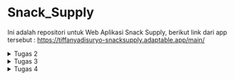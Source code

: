 # Snack_Supply
Ini adalah repositori untuk Web Aplikasi Snack Supply, berikut link dari app tersebut : https://tiffanyadisuryo-snacksupply.adaptable.app/main/ 

<details>
<summary>Tugas 2</summary>

* Jelaskan bagaimana cara kamu mengimplementasikan checklist di atas secara step-by-step (bukan hanya sekadar mengikuti tutorial).
  1. Dimulai dengan membuat repositori lokal baru berjudul Snack_Supply kemudian mengaktifkan virtual environment menggunakan terminal.
  2. Dilanjut dengan menyiapkan dependencies dan membiat project Django dengan cara membuat berkas requirements.txt yang berisi dependencies sebagai berikut:
     ```
      django
      gunicorn
      whitenoise
      psycopg2-binary
      requests
      urllib3
     ```
     Kemudian pasang dependencies tersebut dan buat project Django bernama Snack_Supply.
  4. Lalu konfigurasi Proyek dan Menjalankan server. di dalam settings.py, izinkan akses kepada semua host, lalu jalankan server Django.
  5. Kemudian, membuat repositori GitHub dengan nama yang sama lalu diinisiasi di repositori lokal. Ditambahkan berkas .gitignore pada repositori lokal. Tentunya tidak lupa untuk add, commit, dan push.
  6. Selanjutnya membuat aplikasi main ke dalam project. Jangan lupa menambahkan 'main' ke INSTALLED_APPS di settings.py.
  7. Lalu tentunya membuat dan mengisi berkas main.html di direktori templates sesuai keinginan kita. Saya ingin menampilkan nama aplikasi, nama saya, kelas, dan juga tabel dari inventori Snack saya.
  8. Kemudian, mengubah berkas models.py dalam aplikasi main hingga sesuai dengan model aplikasi yang kita inginkan. Sebagai contoh:
     ```
      from django.db import models
      class Product(models.Model):
          name = models.CharField(max_length=255)
          amount = models.IntegerField()
          description = models.TextField()
     ```
  10. Setelah diubah, models.py harus dimigrasi.
  11. Selanjutnya, kita integrasikan komponen MVT dengan menambahkan fungsi show_main ke views.py yang berisi data yang ingin kita masukan ke web aplikasi. Sebagai contoh:
      ```
      from django.shortcuts import render
      def show_main(request):
          context = {
              'name': 'Tiffany Lindy Adisuryo',
              'class': 'PBP D',
              'snacks' : [{'name' : "Chitato", 'amount' : "1", 'description' : "Chitato is a popular Indonesian brand of potato chips known for its wide range of bold and flavorful snack offerings."},
                          {'name' : "Beng Beng", 'amount' : "20", 'description' : "Beng Beng is a well-known Indonesian chocolate snack that combines layers of crispy wafer and creamy chocolate filling, offering a delightful and satisfying treat."},
                          {'name' : "Oreo", 'amount' : "5", 'description' : "Oreo is a globally recognized sandwich cookie brand known for its iconic combination of two chocolate-flavored wafers with a sweet cream filling."}]
          }
          return render(request, "main.html", context)
      ```
  13. Lalu yang tidak kalah penting adalah mengonfigurasi Routing URL dengan mengisi urls.py di direktori main dan Snack_Supply. Sehingga dapat menunjukkan perintah apa yang dilakukan bila url diakses.
  14. Kemudian, tidak lupa untuk add, commit, push pada GitHub agar dapat dilakukan deployment dengan Adaptable. 
  15. Terakhir adalah deployment itu sendiri. Buka akun GitHub dan pilih Repositori Snack_Supply. Lalu pilih Python App Template sebagai template deployment, pilih PostgreSQL sebagai tipe basis data yang akan digunakan, dan isi versi dari python yang digunakan dan pada bagian Start Command masukkan perintah python manage.py migrate && gunicorn Snack_Supply.wsgi. Masukan nama yang akan menjadi link web nantinya dan centang HTTP Listener on PORT lalu klik Deploy App.

* Buatlah bagan yang berisi request client ke web aplikasi berbasis Django beserta responnya dan jelaskan pada bagan tersebut kaitan antara urls.py, views.py, models.py, dan berkas html.
    
    ![BAGAN DJANGO](https://github.com/tiffanyadisuryo/Snack_Supply/assets/119838581/723a534f-d8cb-4ea6-b698-8ef6d9ce6685)
  
  Saat client mengakses URL, Django kemudian menggunakan 'urls.py' untuk menentukan view. View membaca dan menulis data dengan models.py sesuai permintaan. Disitu views.py akan merender halaman web menggunakan template (file.html). Akhirnya, response akan dikembalikan kepada client.


* Jelaskan mengapa kita menggunakan virtual environment? Apakah kita tetap dapat membuat aplikasi web berbasis Django tanpa menggunakan virtual environment?

  Virtual environment dapat mengisolasi dependensi Django dari paket lain sehingga tidak akan menimbulkan konflik satu sama lain dan dapat konsisten. 
  Kita tetap dapat membuat aplikasi web berbasis Django tanpa menggunakan virtual environment tetapi security dari dependensi Django akan berkurang. Sehingga terdapat kemungkinan terjadi konflik antara dependensi Django dan paket lainnya.

* Jelaskan apakah itu MVC, MVT, MVVM dan perbedaan dari ketiganya.

  MVC adalah penghubung Model dan View. MVC adalah pola desain yang umum digunakan untuk pengembangan software non-web, sedangkan MVT dan MVVM lebih khusus untuk     pengembangan web.
  Dalam MVT, kerangka kerja Django menjadi controller, yang mengatur alur web request dan memilih view berdasarkan URL yang diakses. Dalam MVT, Template secara khusus merender tampilan web.
  MVVM adalah pola desain untuk pengembangan aplikasi berbasis antarmuka pengguna (UI), terutama yang tampilannya dinamis.
  ViewModel tidak ada di MVC atau MVT. Kegunannya adalah untuk memisahkan tampilan dengan cara yang lebih rapih dan terstruktur.
</details>

<details>
<summary>Tugas 3</summary>

* Apa perbedaan antara form POST dan form GET dalam Django?
  * Form POST
    1. Datanya tidak dapat dilihat dalam URL
    2. Lebih aman jika mengirim data yang sensitif
    3. Data tidak akan tersimpan dalam cache karena data dikirim dalam badan request HTTP
    4. Panjang data yang bisa dikirimkan tidak terbatas
    5. Cocok untuk menyimpan data dalam bentuk form
  * Form GET
    1. Datanya dapat dilihat dalam URL
    2. Kurang aman jika untuk mengirim data yang sensitif
    3. Data tersimpan di cache karena data dikirim sebagai parameter query string di URL
    4. Panjang data yang bisa dikirimkan terbatas
    5. Cocok untuk mengakses halaman web yang datanya tidak berubah

* Apa perbedaan utama antara XML, JSON, dan HTML dalam konteks pengiriman data?
  * XML
    1. biasa digunakan untuk memindahkan data yang tidak berubah-ubah
    2. menggunakan tag yang mirip tag HTML
    3. lebih sulit untuk dibaca
  * JSON
    1. paling sering digunakan untuk pemindahan data antara server web dan client
    2. menggunakan format key:value
    3. formatnya mudah dipahami sehingga mudah dibaca
  * HTML
    1. biasa digunakan untuk mengatur tampilan dari web tersebut
    2. menggunakan tag HTML
    3. relatif mudah untuk dibaca
  
* Mengapa JSON sering digunakan dalam pertukaran data antara aplikasi web modern?
  1. format pertukaran datanya ringan dan _compact_.
  2. syntax nya mudah dibaca dan ditulis oleh manusia.
  3. banyak digunakan dan didukung oleh banyak bahasa pemrograman, kerangka kerja, dan pustaka.
  4. mudah dikonversi menjadi objek JavaScript dengan JSON.parse().
  5. berkompatibel dengan API, sebuah arsitektur untuk membuat web yang populer.
  
* Jelaskan bagaimana cara kamu mengimplementasikan checklist di atas secara step-by-step (bukan hanya sekadar mengikuti tutorial).
  1. Pertama jalankan virtual environment
  2. Lalu buka urls.py pada folder Snack_Supply dan ubah path main menjadi kosong pada urlspatterns.
     ```
     urlpatterns = [
        path('', include('main.urls')),
        path('admin/', admin.site.urls),
     ]
     ```
  3. membuat folder 'template' pada direktori utama kemudian membuat base.html yang isinya sebagai berikut
     ```
      {% load static %}
      <!DOCTYPE html>
      <html lang="en">
          <head>
              <meta charset="UTF-8" />
              <meta
                  name="viewport"
                  content="width=device-width, initial-scale=1.0"
              />
              {% block meta %}
              {% endblock meta %}
          </head>
      
          <body style="background-color: #EEA36B;">
              {% block content %}
              {% endblock content %}
          </body>
      </html>
     ```
  4. Membuka settings.py pada subdirektori Snack_Supply dan menambahkan kode berikut pada TEMPLATES
     ```
      ...
      TEMPLATES = [
          {
              'BACKEND': 'django.template.backends.django.DjangoTemplates',
              'DIRS': [BASE_DIR / 'templates'], # Tambahkan kode ini
              'APP_DIRS': True,
              ...
          }
      ]
       ...
     ```
  5. Kemudian menambahkan kode berikut di awal file main.html
     ```
      {% extends 'base.html' %}
     ```
  6. Selanjutnya, membuat berkas forms.py pada direktori main yang berisi sebagai berikut
     ```
      from django.forms import ModelForm
      from main.models import Item

      class ItemForm(ModelForm):
          class Meta:
              model = Item
              fields = ["name", "amount", "description"]
     ```
  7. Lalu menambahkan berbagai import pada views.py dalam direktori main seperti berikut
     ```
      from django.http import HttpResponseRedirect
      from main.forms import ItemForm
      from django.urls import reverse
     ```
  8. Kemudian pada views.py membuat fungsi create_item
     ```
      def create_item(request):
          form = ItemForm(request.POST or None)
      
          if form.is_valid() and request.method == "POST":
              form.save()
              return HttpResponseRedirect(reverse('main:show_main'))
      
          context = {'form': form}
          return render(request, "create_item.html", context)
     ```
  9. Untuk menunjukkan banyak jenis item (bonus), ditambahkan pada fungsi show_main, setelah baris items = Item.objects.all(), kode berikut
      ```
        banyak_items = len(items)
      ```
  lalu juga pada bagian context setelah class': 'PBP D', menjadi 
      ```
        ...
        'banyak_items' : banyak_items,
        'items' : items.
        ...
      ```
  10. Tidak lupa untuk import create_item di urls.py pada direktori main. Dan juga menambahkan path url ke dalam urlpatterns.
  11. Lalu membuat file baru dengan nama create_item.html di direktori templates di direktori main dengan isi sebagai berikut
     ```
      {% extends 'base.html' %} 
      
      {% block content %}
      <h1>Add More Snack</h1>
      
      <form method="POST">
          {% csrf_token %}
          <table>
              {{ form.as_table }}
              <tr>
                  <td></td>
                  <td>
                      <input type="submit" value="Add Item"/>
                  </td>
              </tr>
          </table>
      </form>
      
      {% endblock %}
     ```
  12. Kemudian buka main.html dan tambahkan kode berikut di dalam {% block content %}
    ```
      <h1>Snack Supply</h1>

          <h5>Name:</h5>
          <p>{{name}}</p>

          <h5>Class:</h5>
          <p>{{class}}</p>

      <table bgcolor="black" width="1200">
          <caption><h3>Ada {{banyak_items}} jenis Snacks yang ter-supply di dalam pantry kamu! Mau Snack apa hari ini?</h3></caption>
          <tr bgcolor="#46B2B5">
              <th width="100">Name</th>
              <th width="100">Amount</th>
              <th width="800">Description</th>
              <th width="100">Date Added</th>
          </tr>

          {% for item in items %}
              <tr bgcolor="#8FD5D5">
                  <td align="center">{{item.name}}</td>
                  <td align="center">{{item.amount}}</td>
                  <td>{{item.description}}</td>
                  <td align="center">{{item.date_added}}</td>
              </tr>
          {% endfor %}
      </table>

      <br />

      <a href="{% url 'main:create_item' %}">
          <button>
              Add More Snacks
          </button>
      </a>
    {% endblock content %}
    ```
  13. Lalu buka views.py pada direktori main dan tambahkan import sebagai berikut
    ```
    from django.http import HttpResponse
    from django.core import serializers
    ```
  14. Kemudian tambahkan kode berikut
    ```
    def show_xml(request):
      data = Item.objects.all()
      return HttpResponse(serializers.serialize("xml", data), content_type="application/xml")
    def show_json(request):
        data = Item.objects.all()
        return HttpResponse(serializers.serialize("json", data), content_type="application/json")
    def show_xml_by_id(request, id):
      data = Item.objects.filter(pk=id)
      return HttpResponse(serializers.serialize("xml", data), content_type="application/xml")
    def show_json_by_id(request, id):
        data = Item.objects.filter(pk=id)
        return HttpResponse(serializers.serialize("json", data), content_type="application/json")
    ```
  14. Selanjutnya buka urls.py pada folder main dan masukan import berikut
    ```
    from main.views import show_main, create_product, show_xml, show_json, show_xml_by_id, show_json_by_id
    ```
    Tidak lupa untuk menambahkan kode tersebut dalam urlspatterns
    ```
    ...
    path('xml/', show_xml, name='show_xml'), 
    path('json/', show_json, name='show_json'), 
    path('xml/<int:id>/', show_xml_by_id, name='show_xml_by_id'),
    path('json/<int:id>/', show_json_by_id, name='show_json_by_id'), 
    ...
    ```
  15. Terakhir setelah git add, commit, dan push, untuk menjalankan server menggunakan perintah python manage.py runserver. Menggunakan beberapa link dibawah akan memunculkan tampilan seperti dibawah
      ![markdown html](https://github.com/tiffanyadisuryo/Snack_Supply/assets/119838581/d1c94e5a-7479-4a67-b147-76768f1c5266)
      ![xml](https://github.com/tiffanyadisuryo/Snack_Supply/assets/119838581/246c37a8-7dbe-46d6-b34f-e014e42e15a7)
      ![json](https://github.com/tiffanyadisuryo/Snack_Supply/assets/119838581/a034b6aa-1289-4219-87aa-3404dccedc9f)
      ![xml by id](https://github.com/tiffanyadisuryo/Snack_Supply/assets/119838581/0c1560e2-62fb-4621-ac62-72c975739b27)
      ![json by id](https://github.com/tiffanyadisuryo/Snack_Supply/assets/119838581/5fc631ab-47f7-4886-b121-1fe9684c0020)
    
</details>

<details>
<summary>Tugas 4</summary>

* Apa itu Django UserCreationForm, dan jelaskan apa kelebihan dan kekurangannya?

  UserCreationForm merupakan sebuah form dari framework web Python, Django untuk mempermudah pembuatan user baru pada web. Terdapat permintaan data seperti username, password dengan ketentuan dan syarat tertentu, dll.
  Kelebihan:
  1. Sudah disediakan dahulu segala form permintaan data dan sangat mudah menggunakannya.
  2. Terdapat validasi secara otomatis. Seperti ketentuan password yang kuat sudah disediakan.
  3. terintegrasi dengan Django Authenticatiom.
  Kekurangan:
  1. Tampilan default-nya membosankan dan kurang menarik.
  2. Walau bisa di-custom, namun terbatas.
     
* Apa perbedaan antara autentikasi dan otorisasi dalam konteks Django, dan mengapa keduanya penting?

  Autentikasi adalah proses verivikasi siapa yang sedang log in.
  Otorisasi adalah proses verifikasi apakah usermemiliki akses terhadap sesuatu.
  
* Apa itu cookies dalam konteks aplikasi web, dan bagaimana Django menggunakan cookies untuk mengelola data sesi pengguna? 

  Cookies merupakan sebuah file yang disimpan di device user yang saat adanya aktivitas pada sebuah web. Cookies biasa digunakan untuk menyimpan informasi seperti preferensi user, riwayat pencarian, dan juga sesi.
  
* Apakah penggunaan cookies aman secara default dalam pengembangan web, atau apakah ada risiko potensial yang harus diwaspadai?
  1. Cross-Site Scripting: Terjadi serangan XSS pada cookies yang merupakan script berbahaya untuk mencuri informasi yang tersimpan.
  3. Cookie Theft: Pencurian atau penggandaan cookie untuk mengakses akun user.
  4. Cookie Poisoning: Terjadi pemanipulasian data dalam cookie seperti sesi dan data palsu.
  5. Cross-Site Request Forgery: Terjadi serangan dimana cookie dimanfaatkan untuk melakukan tindakan seperti permintaan otorisasi palsu.
  
* Jelaskan bagaimana cara kamu mengimplementasikan checklist di atas secara step-by-step (bukan hanya sekadar mengikuti tutorial).
  1. Mengubah views.py pada subdirektori main dengan kode berikut:
     ```
        from django.shortcuts import render
        from django.http import HttpResponseRedirect
        from main.forms import ItemForm
        from django.urls import reverse
        from main.models import Item
        from django.http import HttpResponse
        from django.core import serializers
        from django.shortcuts import redirect
        from django.contrib.auth.forms import UserCreationForm
        from django.contrib import messages  
        from django.contrib.auth import authenticate, login
        from django.contrib.auth import logout
        from django.contrib.auth.decorators import login_required
        import datetime
        
        # Create your views here.
        
        @login_required(login_url='/login')
        def show_main(request):
            items = Item.objects.filter(user=request.user)
            banyak_items = len(items)
        
            context = {
                'name': request.user.username,
                'class': 'PBP D',
                'banyak_items' : banyak_items,
                'items' : items,
                'last_login': request.COOKIES['last_login'],
            }
        
            return render(request, "main.html", context)
        
        def create_item(request):
            form = ItemForm(request.POST or None)
        
            if form.is_valid() and request.method == "POST":
                item = form.save(commit=False)
                item.user = request.user
                item.save()
                return HttpResponseRedirect(reverse('main:show_main'))
        
            context = {'form': form}
            return render(request, "create_item.html", context)
        
        def show_xml(request):
            data = Item.objects.all()
            return HttpResponse(serializers.serialize("xml", data), content_type="application/xml")
        
        def show_json(request):
            data = Item.objects.all()
            return HttpResponse(serializers.serialize("json", data), content_type="application/json")
        
        def show_xml_by_id(request, id):
            data = Item.objects.filter(pk=id)
            return HttpResponse(serializers.serialize("xml", data), content_type="application/xml")
        
        def show_json_by_id(request, id):
            data = Item.objects.filter(pk=id)
            return HttpResponse(serializers.serialize("json", data), content_type="application/json")
        
        def register(request):
            form = UserCreationForm()
        
            if request.method == "POST":
                form = UserCreationForm(request.POST)
                if form.is_valid():
                    form.save()
                    messages.success(request, 'Your account has been successfully created!')
                    return redirect('main:login')
            context = {'form':form}
            return render(request, 'register.html', context)
        
        def login_user(request):
            if request.method == 'POST':
                username = request.POST.get('username')
                password = request.POST.get('password')
                user = authenticate(request, username=username, password=password)
                if user is not None:
                    login(request, user)
                    response = HttpResponseRedirect(reverse("main:show_main")) 
                    response.set_cookie('last_login', str(datetime.datetime.now()))
                    return response
                else:
                    messages.info(request, 'Sorry, incorrect username or password. Please try again.')
            context = {}
            return render(request, 'login.html', context)
        
        def logout_user(request):
            logout(request)
            response = HttpResponseRedirect(reverse('main:login'))
            response.delete_cookie('last_login')
            return response
        
        def add_item(request, id):
            data = Item.objects.get(pk=id)
            data.amount +=1
            data.save()
            return redirect('main:show_main')
        
        def min_item(request, id):
            data = Item.objects.get(pk=id)
            data.amount -=1
            data.save()
            if (data.amount <= 0):
                data.delete()
            return redirect('main:show_main')
        
        def remove_item(request, id):
            data = Item.objects.get(pk=id)
            data.delete()
            return redirect('main:show_main')
     ```
     Penambahan berbagai import untuk function baru yang ditambahkan. "@login_required(login_url='/login')" digunakan agar sebelum bisa mengakses main.html, harus login terlebih dahulu. Nama yang akan muncul bergantung pada username setelah login berhasil. Menggunakan "UserCreationForm(request.POST)" untuk membuat halaman register yang merupakan framework. Function login user digunakan untuk menyertakan perintah bila user menekan tombol login, sama dengan logout_user. Function add_item digunakan untuk menyertakan perintah bila user menekan tombol "+" untuk menambah amount dari item sesuai dengan pk-nya. Function min_item digunakan untuk menyertakan perintah bila user menekan tombol "-" untuk mengurangi amount dari item sesuai dengan pk-nya, dan jika amount <=0 maka akan langsung dihapus item tersebut dari tabel. Function remove_item digunakan untuk menyertakan perintah bila user menekan tombol "Yummy!" untuk menghilangkan baris item tersebut dari tabel sesuai dengan pk-nya.
  2. Mengubah urls.py pada subdirektori main dengan kode berikut:
     ```
        from django.urls import path
        from main.views import show_main
        from main.views import show_main, create_item, show_xml, show_json, show_xml_by_id, show_json_by_id 
        from main.views import register 
        from main.views import login_user
        from main.views import logout_user
        from main.views import add_item
        from main.views import min_item
        from main.views import remove_item
        
        app_name = 'main'
        
        urlpatterns = [
            path('', show_main, name='show_main'),
            path('create_item', create_item, name='create_item'),
            path('xml/', show_xml, name='show_xml'), 
            path('json/', show_json, name='show_json'), 
            path('xml/<int:id>/', show_xml_by_id, name='show_xml_by_id'),
            path('json/<int:id>/', show_json_by_id, name='show_json_by_id'),
            path('register/', register, name='register'),
            path('login/', login_user, name='login'),
            path('logout/', logout_user, name='logout'),
            path('add_item/<int:id>/', add_item, name='add_item'),
            path('min_item/<int:id>/', min_item, name='min_item'),
            path('remove_item/<int:id>/', remove_item, name='remove_item'),
        ]
     ```
     Mengimport semua button yang ditambahkan di views.py. Kemudian membuat path agar saat tombol ditekan request akan disampaikan menggunakan url dan function dari views.py akan dijalankan. Terdapat /<int:id>/ untuk add_item, min_item, dan remove_item agar spesifik dengan item yang dimaksud.
  3. Mengganti dengan kode berikut pada models.py di subdirektori main
     ```
        from django.db import models
        from django.contrib.auth.models import User
        
        class Item(models.Model):
            user = models.ForeignKey(User, on_delete=models.CASCADE)
            name = models.CharField(max_length=255)
            date_added = models.DateField(auto_now_add=True)
            amount = models.IntegerField()
            description = models.TextField()
     ```
     Bagian yang ditambahkan adalah "user = models.ForeignKey(User, on_delete=models.CASCADE)" yang berfungsi untuk menghubungkan antara list item dan user-nya.
  4. membuat file baru dengan nama login.html pada subdirektori main/templates/ dengan isi
     ```
        {% extends 'base.html' %}
        
        {% block meta %}
            <title>Login</title>
        {% endblock meta %}
        
        {% block content %}
        
        <div class = "login">
        
            <h1>Login</h1>
        
            <form method="POST" action="">
                {% csrf_token %}
                <table>
                    <tr>
                        <td>Username: </td>
                        <td><input type="text" name="username" placeholder="Username" class="form-control"></td>
                    </tr>
                            
                    <tr>
                        <td>Password: </td>
                        <td><input type="password" name="password" placeholder="Password" class="form-control"></td>
                    </tr>
        
                    <tr>
                        <td></td>
                        <td><input class="btn login_btn" type="submit" value="Login"></td>
                    </tr>
                </table>
            </form>
        
            {% if messages %}
                <ul>
                    {% for message in messages %}
                        <li>{{ message }}</li>
                    {% endfor %}
                </ul>
            {% endif %}     
                
            Don't have an account yet? <a href="{% url 'main:register' %}">Register Now</a>
        
        </div>
        {% endblock content %}
     ```
  5. membuat file baru dengan nama register.html pada subdirektori main/templates/ dengan isi
     ```
        {% extends 'base.html' %}
        
        {% block meta %}
            <title>Register</title>
        {% endblock meta %}
        
        {% block content %}  
        
        <div class = "login">
            
            <h1>Register</h1>  
        
                <form method="POST" >  
                    {% csrf_token %}  
                    <table>  
                        {{ form.as_table }}  
                        <tr>  
                            <td></td>
                            <td><input type="submit" name="submit" value="Daftar"/></td>  
                        </tr>  
                    </table>  
                </form>
        
            {% if messages %}  
                <ul>   
                    {% for message in messages %}  
                        <li>{{ message }}</li>  
                        {% endfor %}  
                </ul>   
            {% endif %}
        
        </div>  
        
        {% endblock content %}
      ```
  6. Mengganti isi main.html dengan kode tersebut
      ```
      {% extends 'base.html' %}
      
      {% block content %}
      <h1>Snack Supply</h1>
      
          <h5>Name:</h5>
          <p>{{name}}</p>
      
          <h5>Class:</h5>
          <p>{{class}}</p>
      
      <table bgcolor="black" width="1200">
          <caption><h3>Ada {{banyak_items}} jenis Snacks yang ter-supply di dalam pantry kamu! Mau Snack apa hari ini?</h3></caption>
          <tr bgcolor="#46B2B5">
              <th width="100">Name</th>
              <th width="100">Amount</th>
              <th width="800">Description</th>
              <th width="100">Date Added</th>
              <th>Finished Already?</th>
          </tr>
          {% for item in items %}
              <tr bgcolor="#8FD5D5">
                  <td align="center">{{item.name}}</td>
                  <td align="center">
                      <table width="100">
                      <th width="40" align="right">{{item.amount}}</th>
                      <th width="40" align="right">
                      <a href="/add_item/{{item.pk}}/">
                          <button class="custom-button">
                              +
                          </button>
                      </a><br>
                      <a href="/min_item/{{item.pk}}/">
                          <button class="custom-button">
                              -
                          </button>
                      </a>
                      </th>
                      </table>
                  </td>
                  <td>{{item.description}}</td>
                  <td align="center">{{item.date_added}}</td>
                  <td align="center">
                      <a href="/remove_item/{{item.pk}}/">
                          <button class="custom-button">
                              Yummy!
                          </button>
                      </a>
                  </td>
              </tr>
          {% endfor %}
      </table>
      
      <br/>
      
      <a href="{% url 'main:create_item' %}">
          <button>
              Add More Snacks
          </button>
      </a>
      
      <h5>Sesi terakhir login: {{ last_login }}</h5>
      
      <a href="{% url 'main:logout' %}">
          <button>
              Logout
          </button>
      </a>
      
      {% endblock content %}
      ```
      Bagian button '+' dan '-' saya letakan di cell yang sama dengan amount, dan penyusunannya menggunakan tabel 'rahasia' sehingga posisinya lebih teratur dan rapih. Tombol remove terdapat di paling kanan. Tulisan sesi terdapat diantara tombol add more snacks dan logout.
  7. Karena models.py diganti maka tentu harus run "python manage.py makemigrations" pada command prompt. Pilih 1 untuk menetapkan default value untuk field user pada semua row yang telah dibuat pada basis data. Ketik angka 1 lagi untuk menetapkan user dengan ID 1 (yang sudah kita buat sebelumnya) pada model yang sudah ada. Lalu tidak lupa untuk run "python manage.py migrate".
</details>
  
